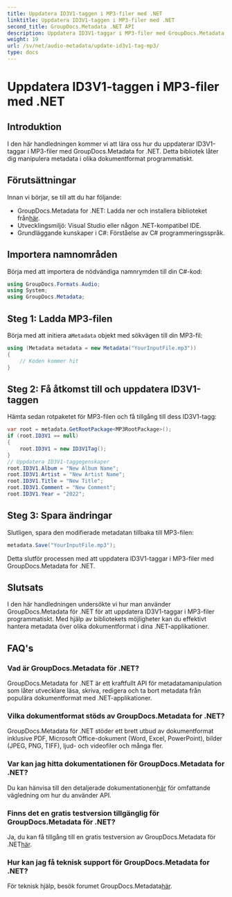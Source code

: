 ```yaml
---
title: Uppdatera ID3V1-taggen i MP3-filer med .NET
linktitle: Uppdatera ID3V1-taggen i MP3-filer med .NET
second_title: GroupDocs.Metadata .NET API
description: Uppdatera ID3V1-taggar i MP3-filer med GroupDocs.Metadata for .NET. Följ den här handledningen för enkel metadatamanipulation i dina .NET-applikationer.
weight: 19
url: /sv/net/audio-metadata/update-id3v1-tag-mp3/
type: docs
---
```

# Uppdatera ID3V1-taggen i MP3-filer med .NET

## Introduktion
I den här handledningen kommer vi att lära oss hur du uppdaterar ID3V1-taggar i MP3-filer med GroupDocs.Metadata for .NET. Detta bibliotek låter dig manipulera metadata i olika dokumentformat programmatiskt.
## Förutsättningar
Innan vi börjar, se till att du har följande:
- GroupDocs.Metadata for .NET: Ladda ner och installera biblioteket från[här](https://releases.groupdocs.com/metadata/net/).
- Utvecklingsmiljö: Visual Studio eller någon .NET-kompatibel IDE.
- Grundläggande kunskaper i C#: Förståelse av C# programmeringsspråk.

## Importera namnområden
Börja med att importera de nödvändiga namnrymden till din C#-kod:
```csharp
using GroupDocs.Formats.Audio;
using System;
using GroupDocs.Metadata;
```
## Steg 1: Ladda MP3-filen
 Börja med att initiera a`Metadata` objekt med sökvägen till din MP3-fil:
```csharp
using (Metadata metadata = new Metadata("YourInputFile.mp3"))
{
    // Koden kommer hit
}
```
## Steg 2: Få åtkomst till och uppdatera ID3V1-taggen
Hämta sedan rotpaketet för MP3-filen och få tillgång till dess ID3V1-tagg:
```csharp
var root = metadata.GetRootPackage<MP3RootPackage>();
if (root.ID3V1 == null)
{
    root.ID3V1 = new ID3V1Tag();
}
// Uppdatera ID3V1-taggegenskaper
root.ID3V1.Album = "New Album Name";
root.ID3V1.Artist = "New Artist Name";
root.ID3V1.Title = "New Title";
root.ID3V1.Comment = "New Comment";
root.ID3V1.Year = "2022";
```
## Steg 3: Spara ändringar
Slutligen, spara den modifierade metadatan tillbaka till MP3-filen:
```csharp
metadata.Save("YourInputFile.mp3");
```
Detta slutför processen med att uppdatera ID3V1-taggar i MP3-filer med GroupDocs.Metadata for .NET.

## Slutsats
I den här handledningen undersökte vi hur man använder GroupDocs.Metadata för .NET för att uppdatera ID3V1-taggar i MP3-filer programmatiskt. Med hjälp av bibliotekets möjligheter kan du effektivt hantera metadata över olika dokumentformat i dina .NET-applikationer.

## FAQ's
### Vad är GroupDocs.Metadata för .NET?
GroupDocs.Metadata for .NET är ett kraftfullt API för metadatamanipulation som låter utvecklare läsa, skriva, redigera och ta bort metadata från populära dokumentformat med .NET-applikationer.
### Vilka dokumentformat stöds av GroupDocs.Metadata for .NET?
GroupDocs.Metadata för .NET stöder ett brett utbud av dokumentformat inklusive PDF, Microsoft Office-dokument (Word, Excel, PowerPoint), bilder (JPEG, PNG, TIFF), ljud- och videofiler och många fler.
### Var kan jag hitta dokumentationen för GroupDocs.Metadata for .NET?
 Du kan hänvisa till den detaljerade dokumentationen[här](https://tutorials.groupdocs.com/metadata/net/) för omfattande vägledning om hur du använder API.
### Finns det en gratis testversion tillgänglig för GroupDocs.Metadata för .NET?
 Ja, du kan få tillgång till en gratis testversion av GroupDocs.Metadata för .NET[här](https://releases.groupdocs.com/).
### Hur kan jag få teknisk support för GroupDocs.Metadata for .NET?
 För teknisk hjälp, besök forumet GroupDocs.Metadata[här](https://forum.groupdocs.com/c/metadata/14).
